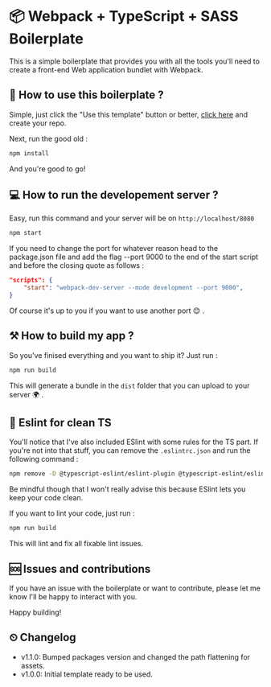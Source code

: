 # 📦 Webpack + TypeScript + SASS Boilerplate

This is a simple boilerplate that provides you with all the tools you'll need to create a front-end Web application bundlet with Webpack.

## 🍴 How to use this boilerplate ?

Simple, just click the "Use this template" button or better, [click here](https://github.com/tarkant/webpack-typescript-sass-boilerplate/generate) and create your repo.

Next, run the good old :
```bash
npm install
```

And you're good to go!

## 💻 How to run the developement server ?

Easy, run this command and your server will be on `http://localhost/8080`


```bash
npm start
```

If you need to change the port for whatever reason head to the package.json file and add the flag --port 9000 to the end of the start script and before the closing quote as follows :

```json
"scripts": {
    "start": "webpack-dev-server --mode development --port 9000",
}
```

Of course it's up to you if you want to use another port 😊 .

## ⚒ How to build my app ?

So you've finised everything and you want to ship it? Just run :

```bash
npm run build
```

This will generate a bundle in the `dist` folder that you can upload to your server 🌍 .

## 🧹 Eslint for clean TS

You'll notice that I've also included ESlint with some rules for the TS part. If you're not into that stuff, you can remove the `.eslintrc.json` and run the following command :

```bash
npm remove -D @typescript-eslint/eslint-plugin @typescript-eslint/eslint-plugin-tslint @typescript-eslint/parser eslint
```

Be mindful though that I won't really advise this because ESlint lets you keep your code clean.

If you want to lint your code, just run :

```bash
npm run build
```

This will lint and fix all fixable lint issues.

## 🆘 Issues and contributions

If you have an issue with the boilerplate or want to contribute, please let me know I'll be happy to interact with you.

Happy building!

## ⏲ Changelog

- v1.1.0: Bumped packages version and changed the path flattening for assets.
- v1.0.0: Initial template ready to be used.